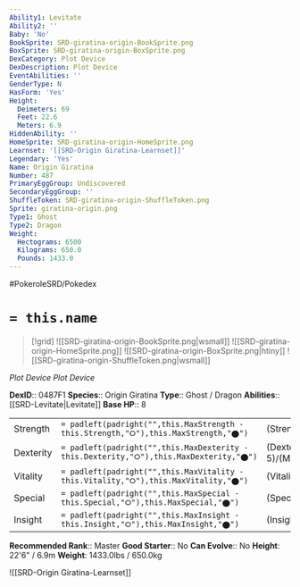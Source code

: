 ```yaml
---
Ability1: Levitate
Ability2: ''
Baby: 'No'
BookSprite: SRD-giratina-origin-BookSprite.png
BoxSprite: SRD-giratina-origin-BoxSprite.png
DexCategory: Plot Device
DexDescription: Plot Device
EventAbilities: ''
GenderType: N
HasForm: 'Yes'
Height:
  Deimeters: 69
  Feet: 22.6
  Meters: 6.9
HiddenAbility: ''
HomeSprite: SRD-giratina-origin-HomeSprite.png
Learnset: '[[SRD-Origin Giratina-Learnset]]'
Legendary: 'Yes'
Name: Origin Giratina
Number: 487
PrimaryEggGroup: Undiscovered
SecondaryEggGroup: ''
ShuffleToken: SRD-giratina-origin-ShuffleToken.png
Sprite: giratina-origin.png
Type1: Ghost
Type2: Dragon
Weight:
  Hectograms: 6500
  Kilograms: 650.0
  Pounds: 1433.0
---
```


#PokeroleSRD/Pokedex

# `= this.name`

> [!grid]
> ![[SRD-giratina-origin-BookSprite.png|wsmall]]
> ![[SRD-giratina-origin-HomeSprite.png]]
> ![[SRD-giratina-origin-BoxSprite.png|htiny]]
> ![[SRD-giratina-origin-ShuffleToken.png|wsmall]]


*Plot Device*
*Plot Device*

**DexID**:: 0487F1
**Species**:: Origin Giratina
**Type**:: Ghost / Dragon
**Abilities**:: [[SRD-Levitate|Levitate]]
**Base HP**:: 8

|           |                                                                                        |                                          |
| --------- | -------------------------------------------------------------------------------------- | ---------------------------------------- |
| Strength  | `= padleft(padright("",this.MaxStrength - this.Strength,"⭘"),this.MaxStrength,"⬤")`    | (Strength::7)/(MaxStrength::7)   |
| Dexterity | `= padleft(padright("",this.MaxDexterity - this.Dexterity,"⭘"),this.MaxDexterity,"⬤")` | (Dexterity:: 5)/(MaxDexterity::5) |
| Vitality  | `= padleft(padright("",this.MaxVitality - this.Vitality,"⭘"),this.MaxVitality,"⬤")`    | (Vitality::6)/(MaxVitality::6)   |
| Special   | `= padleft(padright("",this.MaxSpecial - this.Special,"⭘"),this.MaxSpecial,"⬤")`       | (Special::7)/(MaxSpecial::7)     |
| Insight   | `= padleft(padright("",this.MaxInsight - this.Insight,"⭘"),this.MaxInsight,"⬤")`       | (Insight::6)/(MaxInsight::6)     |


**Recommended Rank**:: Master
**Good Starter**:: No
**Can Evolve**:: No
**Height**: 22'6" / 6.9m
**Weight**: 1433.0lbs / 650.0kg

![[SRD-Origin Giratina-Learnset]]